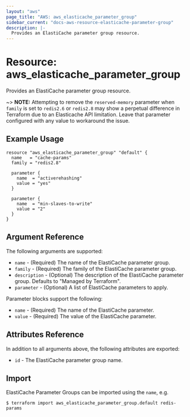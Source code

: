 ```yaml
---
layout: "aws"
page_title: "AWS: aws_elasticache_parameter_group"
sidebar_current: "docs-aws-resource-elasticache-parameter-group"
description: |-
  Provides an ElastiCache parameter group resource.
---
```


# Resource: aws_elasticache_parameter_group

Provides an ElastiCache parameter group resource.

~> **NOTE:** Attempting to remove the `reserved-memory` parameter when `family` is set to `redis2.6` or `redis2.8` may show a perpetual difference in Terraform due to an Elasticache API limitation. Leave that parameter configured with any value to workaround the issue.

## Example Usage

```hcl
resource "aws_elasticache_parameter_group" "default" {
  name   = "cache-params"
  family = "redis2.8"

  parameter {
    name  = "activerehashing"
    value = "yes"
  }

  parameter {
    name  = "min-slaves-to-write"
    value = "2"
  }
}
```

## Argument Reference

The following arguments are supported:

* `name` - (Required) The name of the ElastiCache parameter group.
* `family` - (Required) The family of the ElastiCache parameter group.
* `description` - (Optional) The description of the ElastiCache parameter group. Defaults to "Managed by Terraform".
* `parameter` - (Optional) A list of ElastiCache parameters to apply.

Parameter blocks support the following:

* `name` - (Required) The name of the ElastiCache parameter.
* `value` - (Required) The value of the ElastiCache parameter.

## Attributes Reference

In addition to all arguments above, the following attributes are exported:

* `id` - The ElastiCache parameter group name.


## Import

ElastiCache Parameter Groups can be imported using the `name`, e.g.

```
$ terraform import aws_elasticache_parameter_group.default redis-params
```
